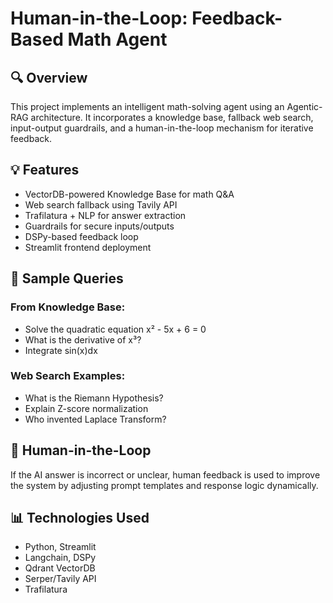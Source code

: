 
# Human-in-the-Loop: Feedback-Based Math Agent

## 🔍 Overview
This project implements an intelligent math-solving agent using an Agentic-RAG architecture. It incorporates a knowledge base, fallback web search, input-output guardrails, and a human-in-the-loop mechanism for iterative feedback.

## 💡 Features
- VectorDB-powered Knowledge Base for math Q&A
- Web search fallback using Tavily API
- Trafilatura + NLP for answer extraction
- Guardrails for secure inputs/outputs
- DSPy-based feedback loop
- Streamlit frontend deployment

## 🧠 Sample Queries
### From Knowledge Base:
- Solve the quadratic equation x² - 5x + 6 = 0
- What is the derivative of x³?
- Integrate sin(x)dx

### Web Search Examples:
- What is the Riemann Hypothesis?
- Explain Z-score normalization
- Who invented Laplace Transform?

## 🔄 Human-in-the-Loop
If the AI answer is incorrect or unclear, human feedback is used to improve the system by adjusting prompt templates and response logic dynamically.

## 📊 Technologies Used
- Python, Streamlit
- Langchain, DSPy
- Qdrant VectorDB
- Serper/Tavily API
- Trafilatura
